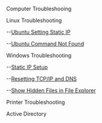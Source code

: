 Computer Troubleshooing

Linux Troubleshooting

--[Ubuntu Setting Static IP](UbuntuSettingStaticIP/UbuntuStaticIP.md)

--[Ubuntu Command Not Found](UbuntuCommandNotFound/CommandNotFound.md)

Windows Troubleshooting

--[Static IP Setup](Setting-Static-IP/StaticIP.md)

--[Resetting TCP/IP and DNS](ResettingTCPIP-And-DNS/Resetting.md)

--[Show Hidden Files in File Explorer](Show-Hidden-Files/HiddenFiles.md)

Printer Troubleshooting

Active Directory

